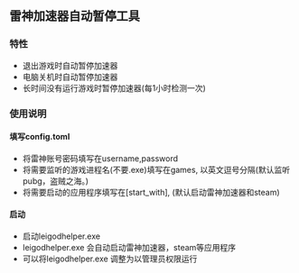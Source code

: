 ## 雷神加速器自动暂停工具

### 特性

- 退出游戏时自动暂停加速器
- 电脑关机时自动暂停加速器
- 长时间没有运行游戏时暂停加速器(每1小时检测一次)


### 使用说明

#### 填写config.toml
- 将雷神账号密码填写在username,password
- 将需要监听的游戏进程名(不要.exe)填写在games, 以英文逗号分隔(默认监听pubg，盗贼之海。)
- 将需要启动的应用程序填写在[start_with], (默认启动雷神加速器和steam)

#### 启动
- 启动leigodhelper.exe 
- leigodhelper.exe 会自动启动雷神加速器，steam等应用程序
- 可以将leigodhelper.exe 调整为以管理员权限运行
